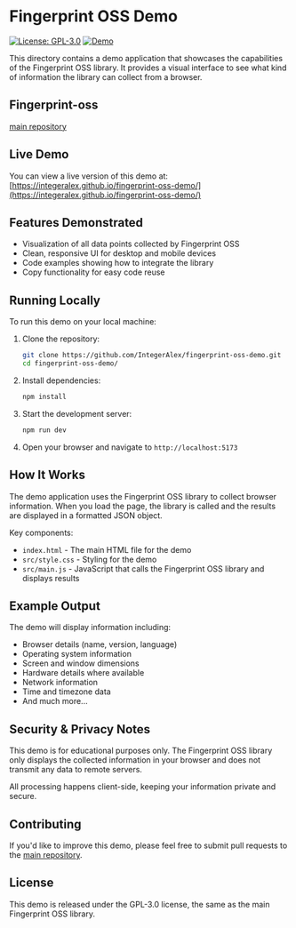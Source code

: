 # Fingerprint OSS Demo

[![License: GPL-3.0](https://img.shields.io/badge/License-GPL--3.0-blue.svg)](https://opensource.org/licenses/GPL-3.0)
[![Demo](https://img.shields.io/badge/Demo-Live-brightgreen.svg)](https://integeralex.github.io/fingerprint-oss-demo/)

This directory contains a demo application that showcases the capabilities of the Fingerprint OSS library. It provides a visual interface to see what kind of information the library can collect from a browser.
## Fingerprint-oss

[main repository](https://github.com/IntegerAlex/fingerprint-oss)

## Live Demo

You can view a live version of this demo at: [https://integeralex.github.io/fingerprint-oss-demo/](https://integeralex.github.io/fingerprint-oss-demo/)

## Features Demonstrated

- Visualization of all data points collected by Fingerprint OSS
- Clean, responsive UI for desktop and mobile devices
- Code examples showing how to integrate the library
- Copy functionality for easy code reuse

## Running Locally

To run this demo on your local machine:

1. Clone the repository:
   ```bash
   git clone https://github.com/IntegerAlex/fingerprint-oss-demo.git
   cd fingerprint-oss-demo/
   ```

2. Install dependencies:
   ```bash
   npm install
   ```

3. Start the development server:
   ```bash
   npm run dev
   ```

4. Open your browser and navigate to `http://localhost:5173`

## How It Works

The demo application uses the Fingerprint OSS library to collect browser information. When you load the page, the library is called and the results are displayed in a formatted JSON object.

Key components:
- `index.html` - The main HTML file for the demo
- `src/style.css` - Styling for the demo
- `src/main.js` - JavaScript that calls the Fingerprint OSS library and displays results

## Example Output

The demo will display information including:

- Browser details (name, version, language)
- Operating system information
- Screen and window dimensions
- Hardware details where available
- Network information
- Time and timezone data
- And much more...

## Security & Privacy Notes

This demo is for educational purposes only. The Fingerprint OSS library only displays the collected information in your browser and does not transmit any data to remote servers.

All processing happens client-side, keeping your information private and secure.

## Contributing

If you'd like to improve this demo, please feel free to submit pull requests to the [main repository](https://github.com/IntegerAlex/fingerprint-oss).

## License

This demo is released under the GPL-3.0 license, the same as the main Fingerprint OSS library. 